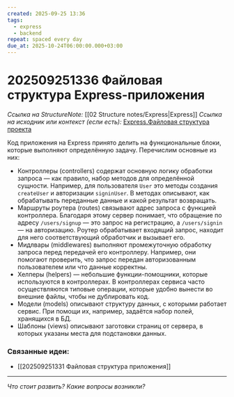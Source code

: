 ```yaml
---
created: 2025-09-25 13:36
tags:
  - express
  - backend
repeat: spaced every day
due_at: 2025-10-24T06:00:00.000+03:00
---
```

# 202509251336 Файловая структура Express-приложения

*Ссылка на StructureNote:* [[02 Structure notes/Express|Express]]
*Ссылка на исходник или контекст (если есть):* [Express.Файловая структура проекта](https://practicum.yandex.ru/learn/backend-nodejs/courses/16b47298-e20d-4fde-9619-1ab305039a00/sprints/564238/topics/1839b729-54bc-4e2b-92a4-271a0d268cb8/lessons/340ddc4a-2686-4ca8-ac94-060ad64fbbde/)

Код приложения на Express принято делить на функциональные блоки, которые выполняют определённую задачу. Перечислим основные из них:

- Контроллеры (controllers) содержат основную логику обработки запроса — как правило, набор методов для определённой сущности. Например, для пользователя `User` это методы создания `createUser` и авторизации `signinUser`. В методах описывают, как обрабатывать переданные данные и какой результат возвращать.
- Маршруты роутера (routes) связывают адрес запроса с функцией контроллера. Благодаря этому сервер понимает, что обращение по адресу `/users/signup` — это запрос на регистрацию, а `/users/signin` — на авторизацию. Роутер обрабатывает входящий запрос, находит для него соответствующий обработчик и вызывает его.
- Мидлвары (middlewares) выполняют промежуточную обработку запроса перед передачей его контроллеру. Например, они помогают проверить, что запрос передан авторизованным пользователем или что данные корректны.
- Хелперы (helpers) — небольшие функции-помощники, которые используются в контроллерах. В контроллерах сервиса часто осуществляются типовые операции, которые удобно вынести во внешние файлы, чтобы не дублировать код.
- Модели (models) описывают структуру данных, с которыми работает сервис. При помощи их, например, задаётся набор полей, хранящихся в БД.
- Шаблоны (views) описывают заготовки страниц от сервера, в которых указаны места для подстановки данных.

### Связанные идеи:

*   [[202509251331 Файловая структура приложения]]
---

*Что стоит развить? Какие вопросы возникли?*
